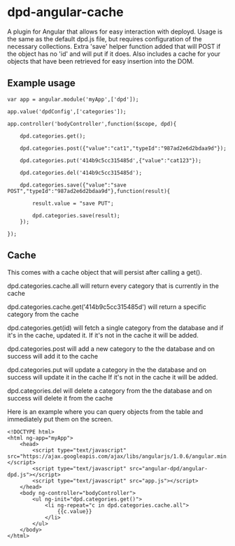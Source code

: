 dpd-angular-cache
=================

A plugin for Angular that allows for easy interaction with deployd.
Usage is the same as the default dpd.js file, but requires configuration of the necessary collections.
Extra 'save' helper function added that will POST if the object has no 'id' and will put if it does.
Also includes a cache for your objects that have been retrieved for easy insertion into the DOM.

Example usage
---------------------

	var app = angular.module('myApp',['dpd']);

 	app.value('dpdConfig',['categories']);

 	app.controller('bodyController',function($scope, dpd){

		dpd.categories.get();
		
		dpd.categories.post({"value":"cat1","typeId":"987ad2e6d2bdaa9d"});
		
		dpd.categories.put('414b9c5cc315485d',{"value":"cat123"});
		
		dpd.categories.del('414b9c5cc315485d');
		
		dpd.categories.save({"value":"save POST","typeId":"987ad2e6d2bdaa9d"},function(result){
		
			result.value = "save PUT";
			
			dpd.categories.save(result);
		});
	
	});


Cache
---------------------

This comes with a cache object that will persist after calling a get().

dpd.categories.cache.all will return every category that is currently in the cache

dpd.categories.cache.get('414b9c5cc315485d') will return a specific category from the cache

dpd.categories.get(id) will fetch a single category from the database and if it's in the cache, updated it. 
If it's not in the cache it will be added.

dpd.categories.post will add a new category to the the database and on success will add it to the cache

dpd.categories.put will update a category in the the database and on success will update it in the cache
If it's not in the cache it will be added.

dpd.categories.del will delete a category from the the database and on success will delete it from the cache


Here is an example where you can query objects from the table and immediately put them on the screen.

	<!DOCTYPE html>
	<html ng-app="myApp">
		<head>
			<script type="text/javascript" src="https://ajax.googleapis.com/ajax/libs/angularjs/1.0.6/angular.min.js"></script>
			<script type="text/javascript" src="angular-dpd/angular-dpd.js"></script>
			<script type="text/javascript" src="app.js"></script>
		</head>
		<body ng-controller="bodyController">
			<ul ng-init="dpd.categories.get()">
				<li ng-repeat="c in dpd.categories.cache.all">
					{{c.value}}
				</li>
			</ul>
		</body>
	</html>
